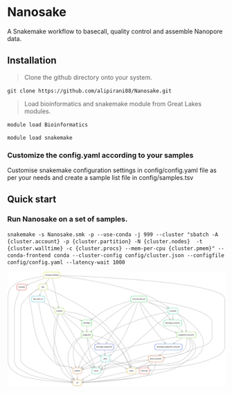 # Nanosake
A Snakemake workflow to basecall, quality control and assemble Nanopore data.

## Installation

> Clone the github directory onto your system.

```
git clone https://github.com/alipirani88/Nanosake.git
```

> Load bioinformatics and snakemake module from Great Lakes modules.

```
module load Bioinformatics
```

```
module load snakemake
```

### Customize the config.yaml according to your samples
Customise snakemake configuration settings in config/config.yaml file as per your needs and create a sample list file in config/samples.tsv

## Quick start

### Run Nanosake on a set of samples.

```
snakemake -s Nanosake.smk -p --use-conda -j 999 --cluster "sbatch -A {cluster.account} -p {cluster.partition} -N {cluster.nodes}  -t {cluster.walltime} -c {cluster.procs} --mem-per-cpu {cluster.pmem}" --conda-frontend conda --cluster-config config/cluster.json --configfile config/config.yaml --latency-wait 1000
```

![Alt text](./dag.svg)

